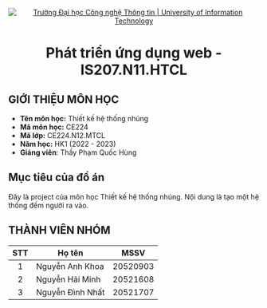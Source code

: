 <!-- Banner -->
<p align="center">
  <a href="https://www.uit.edu.vn/" title="Trường Đại học Công nghệ Thông tin" style="border: none;">
    <img src="https://i.imgur.com/WmMnSRt.png" alt="Trường Đại học Công nghệ Thông tin | University of Information Technology">
  </a>
</p>

<h1 align="center"><b>Phát triển ứng dụng web - IS207.N11.HTCL</b></h>

## GIỚI THIỆU MÔN HỌC
* **Tên môn học:** Thiết kế hệ thống nhúng
* **Mã môn học:** CE224
* **Mã lớp:** CE224.N12.MTCL
* **Năm học:** HK1 (2022 - 2023)
* **Giảng viên**: Thầy Phạm Quốc Hùng

<!-- ABOUT THE PROJECT -->
## <h2 id="muctieu">Mục tiêu của đồ án</h2>
Đây là project của môn học Thiết kế hệ thống nhúng. Nội dung là tạo một hệ thống đếm người ra vào.

 ## THÀNH VIÊN NHÓM
| STT| Họ tên         | MSSV                 |
|:--:|----------------|------------------------|
| 1  | Nguyễn Anh Khoa      | 20520903 |
| 2  | Nguyễn Hải Minh       | 20521608 |          
| 3  | Nguyễn Đình Nhất         | 20521707 |             


